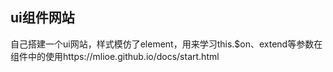 ## ui组件网站

自己搭建一个ui网站，样式模仿了element，用来学习this.$on、extend等参数在组件中的使用https://mlioe.github.io/docs/start.html
